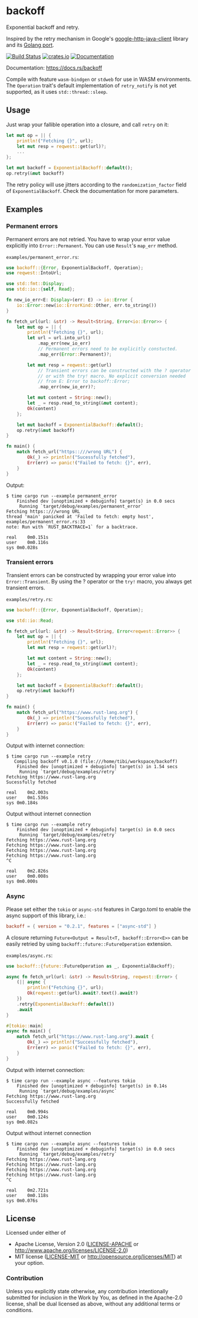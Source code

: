 # backoff

Exponential backoff and retry.

Inspired by the retry mechanism in Google's [google-http-java-client](https://github.com/google/google-http-java-client) library and
its [Golang port](https://github.com/cenkalti/backoff).

[![Build Status](https://travis-ci.org/ihrwein/backoff.svg?branch=master)](https://travis-ci.org/ihrwein/backoff)
[![crates.io](http://meritbadge.herokuapp.com/backoff)](https://crates.io/crates/backoff)
[![Documentation](https://docs.rs/backoff/badge.svg)](https://docs.rs/backoff/badge.svg)

Documentation: https://docs.rs/backoff

Compile with feature `wasm-bindgen` or `stdweb` for use in WASM environments. The `Operation` trait's default implementation of `retry_notify` is not yet supported, as it uses `std::thread::sleep`.

## Usage

Just wrap your fallible operation into a closure, and call `retry` on it:

```rust
let mut op = || {
    println!("Fetching {}", url);
    let mut resp = reqwest::get(url)?;
    ...
};

let mut backoff = ExponentialBackoff::default();
op.retry(&mut backoff)
```

The retry policy will use jitters according to the `randomization_factor` field of `ExponentialBackoff`. Check the documentation for more parameters.

## Examples

### Permanent errors

Permanent errors are not retried. You have to wrap your error value explicitly
into `Error::Permanent`. You can use `Result`'s `map_err` method.

`examples/permanent_error.rs`:

```rust
use backoff::{Error, ExponentialBackoff, Operation};
use reqwest::IntoUrl;

use std::fmt::Display;
use std::io::{self, Read};

fn new_io_err<E: Display>(err: E) -> io::Error {
    io::Error::new(io::ErrorKind::Other, err.to_string())
}

fn fetch_url(url: &str) -> Result<String, Error<io::Error>> {
    let mut op = || {
        println!("Fetching {}", url);
        let url = url.into_url()
            .map_err(new_io_err)
            // Permanent errors need to be explicitly constucted.
            .map_err(Error::Permanent)?;

        let mut resp = reqwest::get(url)
            // Transient errors can be constructed with the ? operator
            // or with the try! macro. No explicit conversion needed
            // from E: Error to backoff::Error;
            .map_err(new_io_err)?;

        let mut content = String::new();
        let _ = resp.read_to_string(&mut content);
        Ok(content)
    };

    let mut backoff = ExponentialBackoff::default();
    op.retry(&mut backoff)
}

fn main() {
    match fetch_url("https::///wrong URL") {
        Ok(_) => println!("Sucessfully fetched"),
        Err(err) => panic!("Failed to fetch: {}", err),
    }
}
```

Output:

```
$ time cargo run --example permanent_error
    Finished dev [unoptimized + debuginfo] target(s) in 0.0 secs
     Running `target/debug/examples/permanent_error`
Fetching https::///wrong URL
thread 'main' panicked at 'Failed to fetch: empty host', examples/permanent_error.rs:33
note: Run with `RUST_BACKTRACE=1` for a backtrace.

real	0m0.151s
user	0m0.116s
sys	0m0.028s
```

### Transient errors

Transient errors can be constructed by wrapping your error value into `Error::Transient`.
By using the ? operator or the `try!` macro, you always get transient errors.

`examples/retry.rs`:

```rust
use backoff::{Error, ExponentialBackoff, Operation};

use std::io::Read;

fn fetch_url(url: &str) -> Result<String, Error<reqwest::Error>> {
    let mut op = || {
        println!("Fetching {}", url);
        let mut resp = reqwest::get(url)?;

        let mut content = String::new();
        let _ = resp.read_to_string(&mut content);
        Ok(content)
    };

    let mut backoff = ExponentialBackoff::default();
    op.retry(&mut backoff)
}

fn main() {
    match fetch_url("https://www.rust-lang.org") {
        Ok(_) => println!("Sucessfully fetched"),
        Err(err) => panic!("Failed to fetch: {}", err),
    }
}
```

Output with internet connection:

```
$ time cargo run --example retry
   Compiling backoff v0.1.0 (file:///home/tibi/workspace/backoff)
    Finished dev [unoptimized + debuginfo] target(s) in 1.54 secs
     Running `target/debug/examples/retry`
Fetching https://www.rust-lang.org
Sucessfully fetched

real	0m2.003s
user	0m1.536s
sys	0m0.184s
```

Output without internet connection

```
$ time cargo run --example retry
    Finished dev [unoptimized + debuginfo] target(s) in 0.0 secs
     Running `target/debug/examples/retry`
Fetching https://www.rust-lang.org
Fetching https://www.rust-lang.org
Fetching https://www.rust-lang.org
Fetching https://www.rust-lang.org
^C

real	0m2.826s
user	0m0.008s
sys	0m0.000s
```

### Async

Please set either the `tokio` or `async-std` features in Cargo.toml to enable the async support of this library, i.e.:

```toml
backoff = { version = "0.2.1", features = ["async-std"] }
```

A closure returning `Future<Output = Result<T, backoff::Error<E>>` can be easily retried
by using `backoff::future::FutureOperation` extension.

`examples/async.rs`:

```rust
use backoff::{future::FutureOperation as _, ExponentialBackoff};

async fn fetch_url(url: &str) -> Result<String, reqwest::Error> {
    (|| async {
        println!("Fetching {}", url);
        Ok(reqwest::get(url).await?.text().await?)
    })
    .retry(ExponentialBackoff::default())
    .await
}

#[tokio::main]
async fn main() {
    match fetch_url("https://www.rust-lang.org").await {
        Ok(_) => println!("Successfully fetched"),
        Err(err) => panic!("Failed to fetch: {}", err),
    }
}
```

Output with internet connection:

```
$ time cargo run --example async --features tokio
    Finished dev [unoptimized + debuginfo] target(s) in 0.14s
     Running `target/debug/examples/async`
Fetching https://www.rust-lang.org
Successfully fetched

real	0m0.994s
user	0m0.124s
sys	0m0.082s
```

Output without internet connection

```
$ time cargo run --example async --features tokio
    Finished dev [unoptimized + debuginfo] target(s) in 0.0 secs
     Running `target/debug/examples/retry`
Fetching https://www.rust-lang.org
Fetching https://www.rust-lang.org
Fetching https://www.rust-lang.org
Fetching https://www.rust-lang.org
^C

real	0m2.721s
user	0m0.118s
sys	0m0.076s
```

## License

Licensed under either of
 * Apache License, Version 2.0 ([LICENSE-APACHE](LICENSE-APACHE) or http://www.apache.org/licenses/LICENSE-2.0)
 * MIT license ([LICENSE-MIT](LICENSE-MIT) or http://opensource.org/licenses/MIT)
at your option.

### Contribution

Unless you explicitly state otherwise, any contribution intentionally submitted
for inclusion in the Work by You, as defined in the Apache-2.0 license, shall be dual licensed as above, without any
additional terms or conditions.
